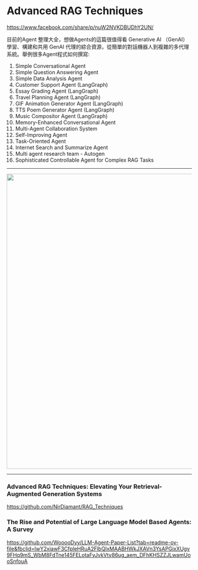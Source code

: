 # Advanced RAG Techniques

https://www.facebook.com/share/p/nuW2NVKDBUDhY2UN/ 

目前的Agent 整理大全，想做Agents的這篇很值得看
Generative AI （GenAI） 學習、構建和共用 GenAI 代理的綜合資源，從簡單的對話機器人到複雜的多代理系統。舉例很多Agent程式如何撰寫:
1. Simple Conversational Agent
2. Simple Question Answering Agent
3. Simple Data Analysis Agent
4. Customer Support Agent (LangGraph)
5. Essay Grading Agent (LangGraph)
6. Travel Planning Agent (LangGraph)
7. GIF Animation Generator Agent (LangGraph)
8. TTS Poem Generator Agent (LangGraph)
9. Music Compositor Agent (LangGraph)
10. Memory-Enhanced Conversational Agent
11. Multi-Agent Collaboration System
12. Self-Improving Agent
13. Task-Oriented Agent
14. Internet Search and Summarize Agent
15. Multi agent research team - Autogen
16. Sophisticated Controllable Agent for Complex RAG Tasks 

---
 

<img src="https://github.com/user-attachments/assets/707a7bd4-36dd-4f72-89d9-9dc933448f1e" width="800">

---
### Advanced RAG Techniques: Elevating Your Retrieval-Augmented Generation Systems
https://github.com/NirDiamant/RAG_Techniques

### The Rise and Potential of Large Language Model Based Agents: A Survey
https://github.com/WooooDyy/LLM-Agent-Paper-List?tab=readme-ov-file&fbclid=IwY2xjawF3CfpleHRuA2FlbQIxMAABHWkJXAVn3YsAPGjxXUgv9FHq9mS_WbM8FdTne145FELotaFyJvkVty86ug_aem_DFhKHSZZJLwamUooSnfouA

